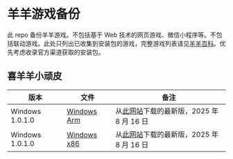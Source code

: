 # 羊羊游戏备份

此 repo 备份羊羊游戏。不包括基于 Web 技术的网页游戏、微信小程序等。不包括联动游戏。此处只列出已收集到安装包的游戏，完整游戏列表请见[羊羊百科](https://xyy.huijiwiki.com/wiki/游戏)。优先考虑收录官方渠道获取的安装包。

## 喜羊羊小顽皮

| 版本            | 文件                                                                              | 备注                                                                      |
| --------------- | --------------------------------------------------------------------------------- | ------------------------------------------------------------------------- |
| Windows 1.0.1.0 | [Windows Arm](./Disney.WheresMyWaterFeaturingXYY_1.0.1.0_arm__6rarf9sa4v8jt.Appx) | 从[此网站](https://store.rg-adguard.net/)下载的最新版，2025 年 8 月 16 日 |
| Windows 1.0.1.0 | [Windows x86](./Disney.WheresMyWaterFeaturingXYY_1.0.1.0_x86__6rarf9sa4v8jt.Appx) | 从[此网站](https://store.rg-adguard.net/)下载的最新版，2025 年 8 月 16 日 |
